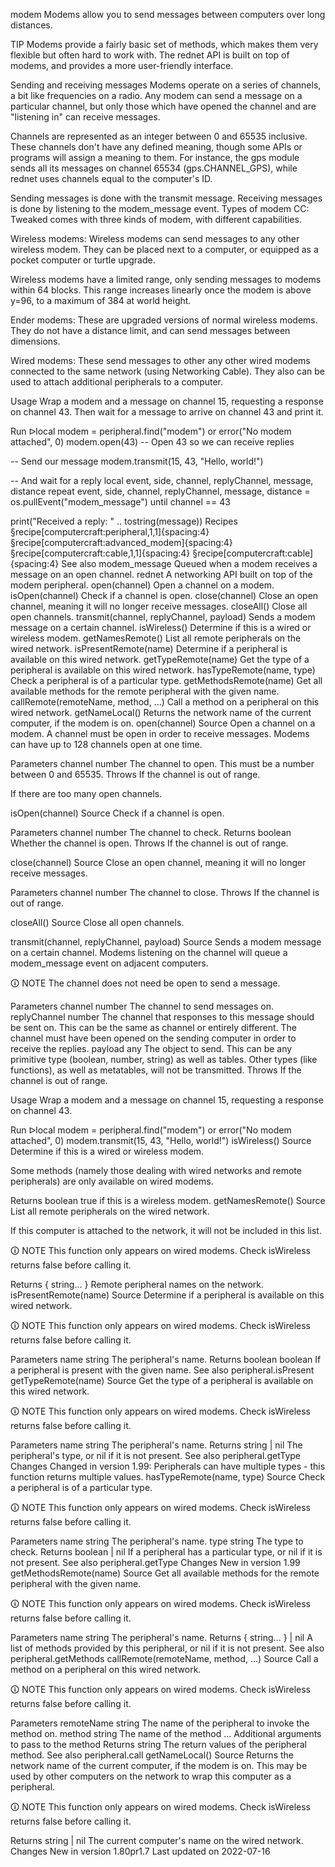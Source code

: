 modem
Modems allow you to send messages between computers over long distances.

TIP
Modems provide a fairly basic set of methods, which makes them very flexible but often hard to work with. The rednet API is built on top of modems, and provides a more user-friendly interface.

Sending and receiving messages
Modems operate on a series of channels, a bit like frequencies on a radio. Any modem can send a message on a particular channel, but only those which have opened the channel and are "listening in" can receive messages.

Channels are represented as an integer between 0 and 65535 inclusive. These channels don't have any defined meaning, though some APIs or programs will assign a meaning to them. For instance, the gps module sends all its messages on channel 65534 (gps.CHANNEL_GPS), while rednet uses channels equal to the computer's ID.

Sending messages is done with the transmit message.
Receiving messages is done by listening to the modem_message event.
Types of modem
CC: Tweaked comes with three kinds of modem, with different capabilities.

Wireless modems: Wireless modems can send messages to any other wireless modem. They can be placed next to a computer, or equipped as a pocket computer or turtle upgrade.

Wireless modems have a limited range, only sending messages to modems within 64 blocks. This range increases linearly once the modem is above y=96, to a maximum of 384 at world height.

Ender modems: These are upgraded versions of normal wireless modems. They do not have a distance limit, and can send messages between dimensions.

Wired modems: These send messages to other any other wired modems connected to the same network (using Networking Cable). They also can be used to attach additional peripherals to a computer.

Usage
Wrap a modem and a message on channel 15, requesting a response on channel 43. Then wait for a message to arrive on channel 43 and print it.

Run ᐅlocal modem = peripheral.find("modem") or error("No modem attached", 0)
modem.open(43) -- Open 43 so we can receive replies

-- Send our message
modem.transmit(15, 43, "Hello, world!")

-- And wait for a reply
local event, side, channel, replyChannel, message, distance
repeat
  event, side, channel, replyChannel, message, distance = os.pullEvent("modem_message")
until channel == 43

print("Received a reply: " .. tostring(message))
Recipes
§recipe[computercraft:peripheral,1,1]{spacing:4}
§recipe[computercraft:advanced_modem]{spacing:4}
§recipe[computercraft:cable,1,1]{spacing:4}
§recipe[computercraft:cable]{spacing:4}
See also
modem_message Queued when a modem receives a message on an open channel.
rednet A networking API built on top of the modem peripheral.
open(channel)	Open a channel on a modem.
isOpen(channel)	Check if a channel is open.
close(channel)	Close an open channel, meaning it will no longer receive messages.
closeAll()	Close all open channels.
transmit(channel, replyChannel, payload)	Sends a modem message on a certain channel.
isWireless()	Determine if this is a wired or wireless modem.
getNamesRemote()	List all remote peripherals on the wired network.
isPresentRemote(name)	Determine if a peripheral is available on this wired network.
getTypeRemote(name)	Get the type of a peripheral is available on this wired network.
hasTypeRemote(name, type)	Check a peripheral is of a particular type.
getMethodsRemote(name)	Get all available methods for the remote peripheral with the given name.
callRemote(remoteName, method, ...)	Call a method on a peripheral on this wired network.
getNameLocal()	Returns the network name of the current computer, if the modem is on.
open(channel)
Source
Open a channel on a modem. A channel must be open in order to receive messages. Modems can have up to 128 channels open at one time.

Parameters
channel number The channel to open. This must be a number between 0 and 65535.
Throws
If the channel is out of range.

If there are too many open channels.

isOpen(channel)
Source
Check if a channel is open.

Parameters
channel number The channel to check.
Returns
boolean Whether the channel is open.
Throws
If the channel is out of range.

close(channel)
Source
Close an open channel, meaning it will no longer receive messages.

Parameters
channel number The channel to close.
Throws
If the channel is out of range.

closeAll()
Source
Close all open channels.

transmit(channel, replyChannel, payload)
Source
Sends a modem message on a certain channel. Modems listening on the channel will queue a modem_message event on adjacent computers.

🛈 NOTE
The channel does not need be open to send a message.

Parameters
channel number The channel to send messages on.
replyChannel number The channel that responses to this message should be sent on. This can be the same as channel or entirely different. The channel must have been opened on the sending computer in order to receive the replies.
payload any The object to send. This can be any primitive type (boolean, number, string) as well as tables. Other types (like functions), as well as metatables, will not be transmitted.
Throws
If the channel is out of range.

Usage
Wrap a modem and a message on channel 15, requesting a response on channel 43.

Run ᐅlocal modem = peripheral.find("modem") or error("No modem attached", 0)
modem.transmit(15, 43, "Hello, world!")
isWireless()
Source
Determine if this is a wired or wireless modem.

Some methods (namely those dealing with wired networks and remote peripherals) are only available on wired modems.

Returns
boolean true if this is a wireless modem.
getNamesRemote()
Source
List all remote peripherals on the wired network.

If this computer is attached to the network, it will not be included in this list.

🛈 NOTE
This function only appears on wired modems. Check isWireless returns false before calling it.

Returns
{ string... } Remote peripheral names on the network.
isPresentRemote(name)
Source
Determine if a peripheral is available on this wired network.

🛈 NOTE
This function only appears on wired modems. Check isWireless returns false before calling it.

Parameters
name string The peripheral's name.
Returns
boolean boolean If a peripheral is present with the given name.
See also
peripheral.isPresent
getTypeRemote(name)
Source
Get the type of a peripheral is available on this wired network.

🛈 NOTE
This function only appears on wired modems. Check isWireless returns false before calling it.

Parameters
name string The peripheral's name.
Returns
string | nil The peripheral's type, or nil if it is not present.
See also
peripheral.getType
Changes
Changed in version 1.99: Peripherals can have multiple types - this function returns multiple values.
hasTypeRemote(name, type)
Source
Check a peripheral is of a particular type.

🛈 NOTE
This function only appears on wired modems. Check isWireless returns false before calling it.

Parameters
name string The peripheral's name.
type string The type to check.
Returns
boolean | nil If a peripheral has a particular type, or nil if it is not present.
See also
peripheral.getType
Changes
New in version 1.99
getMethodsRemote(name)
Source
Get all available methods for the remote peripheral with the given name.

🛈 NOTE
This function only appears on wired modems. Check isWireless returns false before calling it.

Parameters
name string The peripheral's name.
Returns
{ string... } | nil A list of methods provided by this peripheral, or nil if it is not present.
See also
peripheral.getMethods
callRemote(remoteName, method, ...)
Source
Call a method on a peripheral on this wired network.

🛈 NOTE
This function only appears on wired modems. Check isWireless returns false before calling it.

Parameters
remoteName string The name of the peripheral to invoke the method on.
method string The name of the method
... Additional arguments to pass to the method
Returns
string The return values of the peripheral method.
See also
peripheral.call
getNameLocal()
Source
Returns the network name of the current computer, if the modem is on. This may be used by other computers on the network to wrap this computer as a peripheral.

🛈 NOTE
This function only appears on wired modems. Check isWireless returns false before calling it.

Returns
string | nil The current computer's name on the wired network.
Changes
New in version 1.80pr1.7
Last updated on 2022-07-16